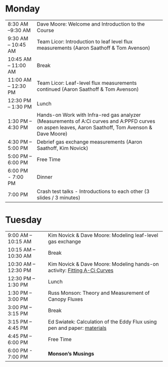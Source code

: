 # Monday 

|                     |                                          |
| ------------------- | ---------------------------------------- |
| 8:30 AM –9:30 AM    | Dave Moore: Welcome and Introduction to the Course |
| 9:30 AM – 10:45 AM  | Team Licor: Introduction to leaf level flux measurements (Aaron Saathoff & Tom Avenson) |
| 10:45 AM – 11:00 AM | Break                                    |
| 11:00 AM – 12:30 PM | Team Licor: Leaf-level flux measurements continued (Aaron Saathoff & Tom Avenson) |
| 12:30 PM – 1:30 PM  | Lunch                                    |
| 1:30 PM – 4:30 PM   | Hands-on Work with Infra-red gas analyzer (Measurements of A:Ci curves and A:PPFD curves on aspen leaves, Aaron Saathoff, Tom Avenson & Dave Moore) |
| 4:30 PM – 5:00 PM   | Debrief gas exchange measurements (Aaron Saathoff, Kim Novick) |
| 5:00 PM – 6:00 PM   | Free Time                                |
| 6:00 PM - 7:00 PM   | Dinner                                   |
| 7:00 PM             | Crash test talks - Introductions to each other (3 slides / 3 minutes) |

# Tuesday 

|                     |                                          |
| ------------------- | ---------------------------------------- |
| 9:00 AM – 10:15 AM  | Kim Novick & Dave Moore: Modeling leaf-level gas exchange |
| 10:15 AM – 10:30 AM | Break                                    |
| 10:30 AM – 12:30 PM | Kim Novick & Dave Moore: Modeling hands-on activity: [Fitting A-Ci Curves](co2-response-curves.md) |
| 12:30 PM – 1:30 PM  | Lunch                                    |
| 1:30 PM – 3:00 PM   | Russ Monson: Theory and Measurement of Canopy Fluxes |
| 3:00 PM – 3:15 PM   | Break                                    |
| 3:15 PM – 4:45 PM   | Ed Swiatek: Calculation of the Eddy Flux using pen and paper: [materials](https://github.com/Fluxcourse/Lecture_materials/tree/master/Paper_pencil_exercise "materials") |
| 4:45 PM – 6:00 PM   | Free Time                                |
| 6:00 PM - 7:00 PM   | **Monson’s Musings**                     |

